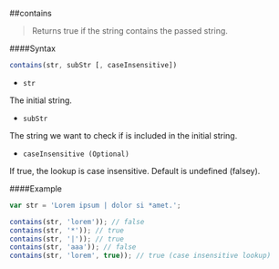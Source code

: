 ##contains
>Returns true if the string contains the passed string.

####Syntax
```js
contains(str, subStr [, caseInsensitive])
```

- <code>str</code>

The initial string.

- <code>subStr</code>

The string we want to check if is included in the initial string.

- <code>caseInsensitive (Optional)</code>

If true, the lookup is case insensitive. Default is undefined (falsey).

####Example
```js
var str = 'Lorem ipsum | dolor si *amet.';

contains(str, 'lorem')); // false
contains(str, '*')); // true
contains(str, '|')); // true
contains(str, 'aaa')); // false
contains(str, 'lorem', true)); // true (case insensitive lookup)
```